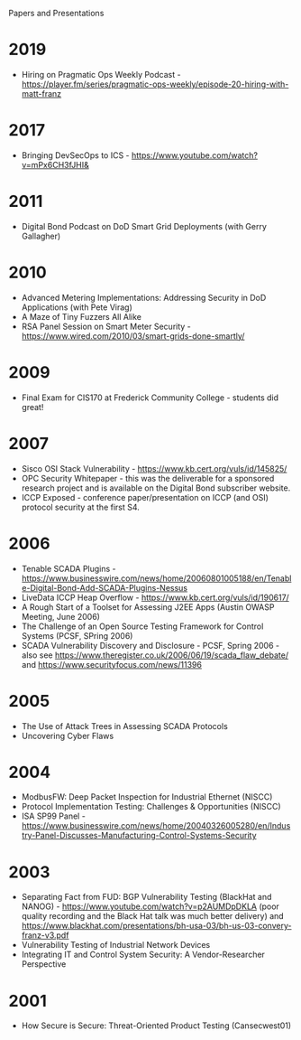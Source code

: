 Papers and Presentations

# 2019
- Hiring on Pragmatic Ops Weekly Podcast - https://player.fm/series/pragmatic-ops-weekly/episode-20-hiring-with-matt-franz

# 2017
- Bringing DevSecOps to ICS - https://www.youtube.com/watch?v=mPx6CH3fJHI&

# 2011
- Digital Bond Podcast on DoD Smart Grid Deployments (with Gerry Gallagher) 

# 2010
- Advanced Metering Implementations: Addressing Security in DoD Applications (with Pete Virag)
- A Maze of Tiny Fuzzers All Alike
- RSA Panel Session on Smart Meter Security - https://www.wired.com/2010/03/smart-grids-done-smartly/

# 2009
- Final Exam for CIS170 at Frederick Community College - students did great!

# 2007
- Sisco OSI Stack Vulnerability - https://www.kb.cert.org/vuls/id/145825/
- OPC Security Whitepaper - this was the deliverable for a sponsored research project and is available on the Digital Bond subscriber website.
- ICCP Exposed - conference paper/presentation on ICCP (and OSI) protocol security at the first S4.

# 2006
- Tenable SCADA Plugins - https://www.businesswire.com/news/home/20060801005188/en/Tenable-Digital-Bond-Add-SCADA-Plugins-Nessus
- LiveData ICCP Heap Overflow - https://www.kb.cert.org/vuls/id/190617/
- A Rough Start of a Toolset for Assessing J2EE Apps (Austin OWASP Meeting, June 2006)
- The Challenge of an Open Source Testing Framework for Control Systems (PCSF, SPring 2006)
- SCADA Vulnerability Discovery and Disclosure - PCSF, Spring 2006 - also see https://www.theregister.co.uk/2006/06/19/scada_flaw_debate/ and https://www.securityfocus.com/news/11396

# 2005
- The Use of Attack Trees in Assessing SCADA Protocols
- Uncovering Cyber Flaws

# 2004
- ModbusFW: Deep Packet Inspection for Industrial Ethernet (NISCC) 
- Protocol Implementation Testing: Challenges & Opportunities (NISCC)
- ISA SP99 Panel - https://www.businesswire.com/news/home/20040326005280/en/Industry-Panel-Discusses-Manufacturing-Control-Systems-Security

# 2003
- Separating Fact from FUD: BGP Vulnerability Testing (BlackHat and NANOG) - https://www.youtube.com/watch?v=p2AUMDpDKLA  (poor quality recording and the Black Hat talk was much better delivery) and https://www.blackhat.com/presentations/bh-usa-03/bh-us-03-convery-franz-v3.pdf
- Vulnerability Testing of Industrial Network Devices
- Integrating IT and Control System Security: A Vendor-Researcher Perspective

# 2001
- How Secure is Secure: Threat-Oriented Product Testing (Cansecwest01)
